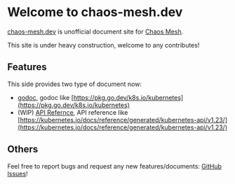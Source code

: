 # Welcome to chaos-mesh.dev

[chaos-mesh.dev](https://chaos-mesh.dev) is unofficial document site for [Chaos Mesh](https://github.com/chaos-mesh/chaos-mesh).

This site is under heavy construction, welcome to any contributes!

## Features

This side provides two type of document now:

- [godoc](https://chaos-mesh.dev/godoc), godoc like [https://pkg.go.dev/k8s.io/kubernetes](https://pkg.go.dev/k8s.io/kubernetes)
- (WIP) [API Refernce](https://chaos-mesh.dev/reference), API reference like [https://kubernetes.io/docs/reference/generated/kubernetes-api/v1.23/](https://kubernetes.io/docs/reference/generated/kubernetes-api/v1.23/)

## Others

Feel free to report bugs and request any new features/documents: [GitHub Issues](https://github.com/STRRL/chaos-mesh.dev/issues)!
